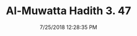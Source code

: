---
title        : "Al-Muwatta Hadith 3. 47"
date         : 7/25/2018 12:28:35 PM
draft        : false
type         : "hadith"
layout       : "hadith"
BookCode     : "AMH"
VolumeNumber : "3"
HadithNumber : "47"
categories  :  ["Prayer - Saying 'Amin' behind the Imam"]
---